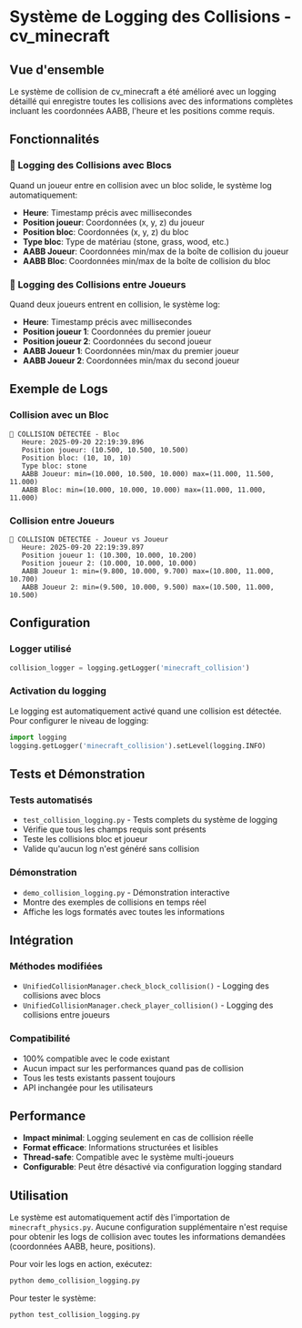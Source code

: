 # Système de Logging des Collisions - cv_minecraft

## Vue d'ensemble

Le système de collision de cv_minecraft a été amélioré avec un logging détaillé qui enregistre toutes les collisions avec des informations complètes incluant les coordonnées AABB, l'heure et les positions comme requis.

## Fonctionnalités

### 🚫 Logging des Collisions avec Blocs

Quand un joueur entre en collision avec un bloc solide, le système log automatiquement:

- **Heure**: Timestamp précis avec millisecondes
- **Position joueur**: Coordonnées (x, y, z) du joueur
- **Position bloc**: Coordonnées (x, y, z) du bloc 
- **Type bloc**: Type de matériau (stone, grass, wood, etc.)
- **AABB Joueur**: Coordonnées min/max de la boîte de collision du joueur
- **AABB Bloc**: Coordonnées min/max de la boîte de collision du bloc

### 👥 Logging des Collisions entre Joueurs  

Quand deux joueurs entrent en collision, le système log:

- **Heure**: Timestamp précis avec millisecondes
- **Position joueur 1**: Coordonnées du premier joueur
- **Position joueur 2**: Coordonnées du second joueur
- **AABB Joueur 1**: Coordonnées min/max du premier joueur
- **AABB Joueur 2**: Coordonnées min/max du second joueur

## Exemple de Logs

### Collision avec un Bloc
```
🚫 COLLISION DÉTECTÉE - Bloc
   Heure: 2025-09-20 22:19:39.896
   Position joueur: (10.500, 10.500, 10.500)
   Position bloc: (10, 10, 10)
   Type bloc: stone
   AABB Joueur: min=(10.000, 10.500, 10.000) max=(11.000, 11.500, 11.000)
   AABB Bloc: min=(10.000, 10.000, 10.000) max=(11.000, 11.000, 11.000)
```

### Collision entre Joueurs
```
🚫 COLLISION DÉTECTÉE - Joueur vs Joueur
   Heure: 2025-09-20 22:19:39.897
   Position joueur 1: (10.300, 10.000, 10.200)
   Position joueur 2: (10.000, 10.000, 10.000)
   AABB Joueur 1: min=(9.800, 10.000, 9.700) max=(10.800, 11.000, 10.700)
   AABB Joueur 2: min=(9.500, 10.000, 9.500) max=(10.500, 11.000, 10.500)
```

## Configuration

### Logger utilisé
```python
collision_logger = logging.getLogger('minecraft_collision')
```

### Activation du logging
Le logging est automatiquement activé quand une collision est détectée. Pour configurer le niveau de logging:

```python
import logging
logging.getLogger('minecraft_collision').setLevel(logging.INFO)
```

## Tests et Démonstration

### Tests automatisés
- `test_collision_logging.py` - Tests complets du système de logging
- Vérifie que tous les champs requis sont présents
- Teste les collisions bloc et joueur
- Valide qu'aucun log n'est généré sans collision

### Démonstration
- `demo_collision_logging.py` - Démonstration interactive
- Montre des exemples de collisions en temps réel
- Affiche les logs formatés avec toutes les informations

## Intégration

### Méthodes modifiées
- `UnifiedCollisionManager.check_block_collision()` - Logging des collisions avec blocs
- `UnifiedCollisionManager.check_player_collision()` - Logging des collisions entre joueurs

### Compatibilité
- 100% compatible avec le code existant
- Aucun impact sur les performances quand pas de collision
- Tous les tests existants passent toujours
- API inchangée pour les utilisateurs

## Performance

- **Impact minimal**: Logging seulement en cas de collision réelle
- **Format efficace**: Informations structurées et lisibles  
- **Thread-safe**: Compatible avec le système multi-joueurs
- **Configurable**: Peut être désactivé via configuration logging standard

## Utilisation

Le système est automatiquement actif dès l'importation de `minecraft_physics.py`. Aucune configuration supplémentaire n'est requise pour obtenir les logs de collision avec toutes les informations demandées (coordonnées AABB, heure, positions).

Pour voir les logs en action, exécutez:
```bash
python demo_collision_logging.py
```

Pour tester le système:
```bash  
python test_collision_logging.py
```